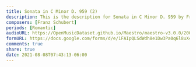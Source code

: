 ```yaml
---
title: Sonata in C Minor D. 959 (2)
description: This is the description for Sonata in C Minor D. 959 by Franz Schubert
composers: [Franz Schubert]
periods: [Romantic]
audioURL: https://OpenMusicDataset.github.io/Maestro/maestro-v3.0.0/2009/MIDI-Unprocessed_12_R2_2009_01_ORIG_MID--AUDIO_12_R2_2009_12_R2_2009_02_WAV.midi
formURL: https://docs.google.com/forms/d/e/1FAIpQLSdWdh8e1Dw3Pa0q6l8uX4h_VIOKv3SEa84KzNnX4VhwiRhlMw/viewform
comments: true
share: true
date: 2021-08-08T07:43:13-06:00
---
```

